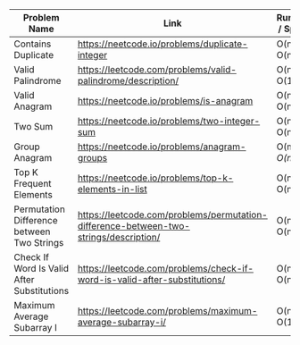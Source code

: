 | Problem Name            | Link                                                         | Runtime / Space  | Date Added |
| ----------------------- | ------------------------------------------------------------ |------------------| ---------- |
| Contains Duplicate      |  https://neetcode.io/problems/duplicate-integer              |  O(n) / O(n)     | 02/03/25   |
| Valid Palindrome        |  https://leetcode.com/problems/valid-palindrome/description/ |  O(n) / O(1)     | 02/03/25   |
| Valid Anagram           |  https://neetcode.io/problems/is-anagram                     |  O(n) / O(n)     | 02/03/25   |
| Two Sum                 |  https://neetcode.io/problems/two-integer-sum                |  O(n) / O(n)     | 02/03/25   |
| Group Anagram           |  https://neetcode.io/problems/anagram-groups                 |  O(m*n) / O(n*m) | 02/03/25   |
| Top K Frequent Elements |  https://neetcode.io/problems/top-k-elements-in-list         |  O(n) / O(n)     | 02/04/25   |
| Permutation Difference between Two Strings|https://leetcode.com/problems/permutation-difference-between-two-strings/description/ |O(n) / O(n)| 02/05/25   |
| Check If Word Is Valid After Substitutions|https://leetcode.com/problems/check-if-word-is-valid-after-substitutions/ |O(n) / O(n)| 02/11/25   |
| Maximum Average Subarray I|https://leetcode.com/problems/maximum-average-subarray-i/ |O(n) / O(1)| 02/13/25   |